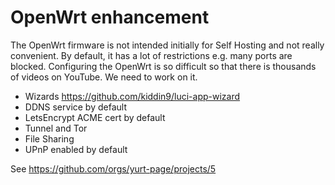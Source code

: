 # OpenWrt enhancement
The OpenWrt firmware is not intended initially for Self Hosting and not really convenient.
By default, it has a lot of restrictions e.g. many ports are blocked.
Configuring the OpenWrt is so difficult so that there is thousands of videos on YouTube.
We need to work on it.

* Wizards https://github.com/kiddin9/luci-app-wizard
* DDNS service by default
* LetsEncrypt ACME cert by default
* Tunnel and Tor
* File Sharing
* UPnP enabled by default


See https://github.com/orgs/yurt-page/projects/5